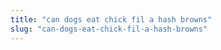 ```yaml
---
title: "can dogs eat chick fil a hash browns"
slug: "can-dogs-eat-chick-fil-a-hash-browns"
---
```


